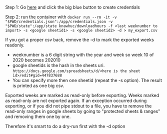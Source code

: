 Step 1: Go [here](https://developers.google.com/sheets/api/quickstart/nodejs) and click the big blue button to create credentials

Step 2: run the container with `docker run --rm -it -v "$PWD/credentials.json":/app/credentials.json -v "$PWD/state":/app/state knawhuc/downloadhours -f <last weeknumber to import> -s <google sheetid1> -s <google sheetid2> -d > my_export.csv`

If you got a proper csv back, remove the -d to mark the exported weeks readonly.

 - weeknumber is a 6 digit string with the year and week so week 10 of 2020 becomes 202010
 - google sheetids is the hash in the sheets uri. `https://docs.google.com/spreadsheets/d/<here is the sheet id>/edit#gid=447837688`
 - You can specify more then one sheetid (repeat the -s option). The result is printed as one big csv.

Exported weeks are marked as read-only before exporting. Weeks marked as read-only are not exported again.
If an exception occurred during exporting, or if you did not pipe stdout to a file, you have to remove the read-only ranges in google sheets by going to "protected sheets & ranges" and removing them one by one.

Therefore it's smart to do a dry-run first with the -d option
